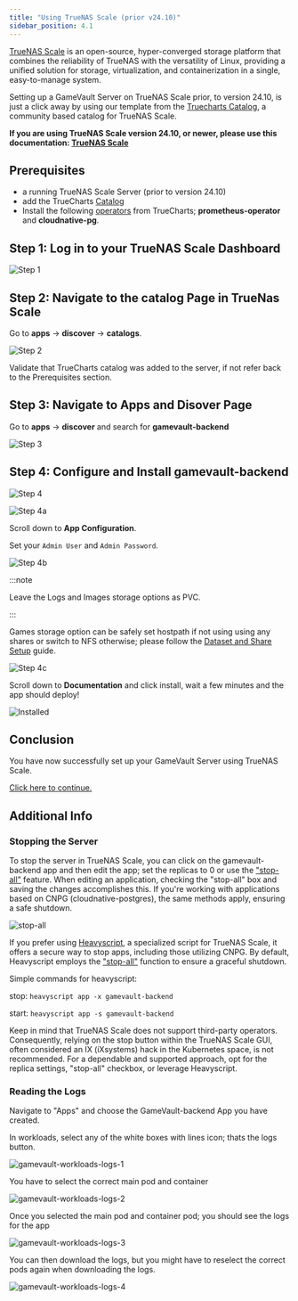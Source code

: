 ```yaml
---
title: "Using TrueNAS Scale (prior v24.10)"
sidebar_position: 4.1
---
```


[TrueNAS Scale](https://www.truenas.com/truenas-scale/) is an open-source, hyper-converged storage platform that combines the reliability of TrueNAS with the versatility of Linux, providing a unified solution for storage, virtualization, and containerization in a single, easy-to-manage system.

Setting up a GameVault Server on TrueNAS Scale prior, to version 24.10, is just a click away by using our template from the [Truecharts Catalog](https://truecharts.org/manual/SCALE/guides/getting-started),
a community based catalog for TrueNAS Scale.

**If you are using TrueNAS Scale version 24.10, or newer, please use this documentation: [TrueNAS Scale](truenas-scale.md)**

## Prerequisites

- a running TrueNAS Scale Server (prior to version 24.10)
- add the TrueCharts [Catalog](https://truecharts.org/manual/SCALE/guides/getting-started)
- Install the following [operators](https://truecharts.org/manual/FAQ#operators) from TrueCharts; **prometheus-operator** and **cloudnative-pg**.

## Step 1: Log in to your TrueNAS Scale Dashboard

![Step 1](/img/docs/setup/scale/scale-login.png)

## Step 2: Navigate to the catalog Page in TrueNas Scale

Go to **apps** -> **discover** -> **catalogs**.

![Step 2](/img/docs/setup/scale/scale-add-truecharts-catalog.png)

Validate that TrueCharts catalog was added to the server, if not refer back to the Prerequisites section.

## Step 3: Navigate to Apps and Disover Page

Go to **apps** -> **discover** and search for **gamevault-backend**

![Step 3](/img/docs/setup/scale/scale-discover-gamevault-app-search.png)

## Step 4: Configure and Install gamevault-backend

![Step 4](/img/docs/setup/scale/scale-discover-gamevault-app-install.png)

![Step 4a](/img/docs/setup/scale/scale-configure-gamevault-app-install-1.png)

Scroll down to **App Configuration**.

Set your `Admin User` and `Admin Password`.

![Step 4b](/img/docs/setup/scale/scale-configure-gamevault-app-install-3.png)

:::note

Leave the Logs and Images storage options as PVC.

:::

Games storage option can be safely set hostpath if not using using any shares or switch to NFS otherwise; please follow the [Dataset and Share Setup](https://truecharts.org/manual/SCALE/guides/dataset) guide.

![Step 4c](/img/docs/setup/scale/scale-configure-gamevault-app-install-3.png)

Scroll down to **Documentation** and click install, wait a few minutes and the app should deploy!

![Installed](/img/docs/setup/scale/scale-configured-gamevault-app-installed.png)

## Conclusion

You have now successfully set up your GameVault Server using TrueNAS Scale.

[Click here to continue.](setup.md#what-next)

## Additional Info

### Stopping the Server

To stop the server in TrueNAS Scale, you can click on the gamevault-backend app and then edit the app; set the replicas to 0 or use the ["stop-all"](https://truecharts.org/news/stop-all/) feature. When editing an application, checking the "stop-all" box and saving the changes accomplishes this. If you're working with applications based on CNPG (cloudnative-postgres), the same methods apply, ensuring a safe shutdown.

![stop-all](/img/docs/setup/scale/gamevault-stop-all.png)

If you prefer using [Heavyscript](https://github.com/Heavybullets8/heavy_script), a specialized script for TrueNAS Scale, it offers a secure way to stop apps, including those utilizing CNPG. By default, Heavyscript employs the ["stop-all"](https://truecharts.org/news/stop-all/) function to ensure a graceful shutdown.

Simple commands for heavyscript:

stop: ```heavyscript app -x gamevault-backend```

start: ```heavyscript app -s gamevault-backend```

Keep in mind that TrueNAS Scale does not support third-party operators. Consequently, relying on the stop button within the TrueNAS Scale GUI, often considered an IX (iXsystems) hack in the Kubernetes space, is not recommended. For a dependable and supported approach, opt for the replica settings, "stop-all" checkbox, or leverage Heavyscript.

### Reading the Logs

Navigate to "Apps" and choose the GameVault-backend App you have created.

In workloads, select any of the white boxes with lines icon; thats the logs button.

![gamevault-workloads-logs-1](/img/docs/setup/scale/gamevault-workloads-logs-1.png)

You have to select the correct main pod and container

![gamevault-workloads-logs-2](/img/docs/setup/scale/gamevault-workloads-logs-2.png)

Once you selected the main pod and container pod; you should see the logs for the app

![gamevault-workloads-logs-3](/img/docs/setup/scale/gamevault-workloads-logs-3.png)

You can then download the logs, but you might have to reselect the correct pods again when downloading the logs.

![gamevault-workloads-logs-4](/img/docs/setup/scale/gamevault-workloads-logs-4.png)
